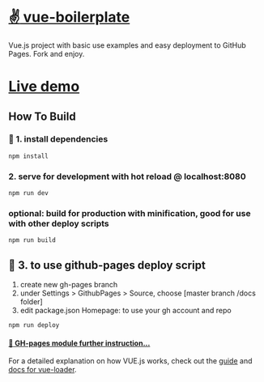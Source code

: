 # [:v: vue-boilerplate](https://adjectival.github.io/vue-boilerplate/)

Vue.js project with basic use examples and easy deployment to GitHub Pages. Fork and enjoy.

# [Live demo](https://adjectival.github.io/vue-boilerplate/)

## How To Build

### :wrench: 1. install dependencies
```npm install```

### 2. serve for development with hot reload @ localhost:8080
```npm run dev```

### optional: build for production with minification, good for use with other deploy scripts
```npm run build```

## :rocket: 3. to use github-pages deploy script
1. create new gh-pages branch
2. under Settings > GithubPages > Source, choose [master branch /docs folder]
3. edit package.json Homepage: to use your gh account and repo

```npm run deploy```

#### [:memo: GH-pages module further instruction...](https://npm.runkit.com/vue-gh-pages)

For a detailed explanation on how VUE.js works, check out the [guide](http://vuejs-templates.github.io/webpack/) and [docs for vue-loader](http://vuejs.github.io/vue-loader).

